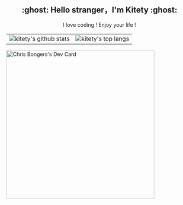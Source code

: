 <h2 align="center">:ghost: Hello stranger，I'm Kitety :ghost:</h2>

<p align="center">I love coding ! Enjoy  your life !</p>


<table>
  <tr>
    <td><img src="https://github-readme-stats.vercel.app/api?username=kitety&show_icons=true&theme=Gradient" alt="kitety's github stats"></td>
    <td><img src="https://github-readme-stats.vercel.app/api/top-langs/?username=kitety&layout=compact&hide=HTML" alt="kitety's top langs"></td>
  </tr>
 
</table>
<a href="https://app.daily.dev/DailyDevTips"><img src="https://cdn.jsdelivr.net/gh/kitety/kitety@master/devcard.svg" width="400" alt="Chris Bongers's Dev Card"/></a>
